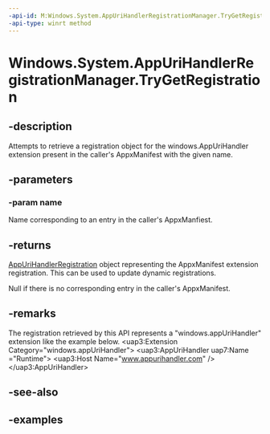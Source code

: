 ```yaml
---
-api-id: M:Windows.System.AppUriHandlerRegistrationManager.TryGetRegistration(System.String)
-api-type: winrt method
---
```


<!-- Method syntax.
public AppUriHandlerRegistration AppUriHandlerRegistrationManager.TryGetRegistration(String name)
-->

# Windows.System.AppUriHandlerRegistrationManager.TryGetRegistration

## -description
Attempts to retrieve a registration object for the windows.AppUriHandler extension present in the caller's AppxManifest with the given name.

## -parameters
### -param name
Name corresponding to an entry in the caller's AppxManfiest.

## -returns
[AppUriHandlerRegistration](appurihandlerregistration.md) object representing the AppxManifest extension registration. This can be used to update dynamic registrations.

Null if there is no corresponding entry in the caller's AppxManifest.

## -remarks
The registration retrieved by this API represents a "windows.appUriHandler" extension like the example below.
<uap3:Extension Category="windows.appUriHandler">
    <uap3:AppUriHandler uap7:Name ="Runtime">
        <uap3:Host Name="www.appurihandler.com" />
</uap3:AppUriHandler>

## -see-also

## -examples

